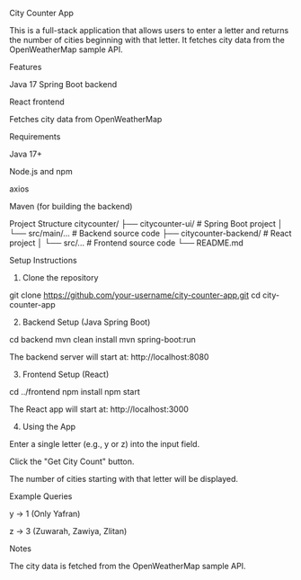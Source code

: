 City Counter App

This is a full-stack application that allows users to enter a letter and returns the number of cities beginning with that letter. It fetches city data from the OpenWeatherMap sample API.

Features

Java 17 Spring Boot backend

React frontend

Fetches city data from OpenWeatherMap

Requirements

Java 17+

Node.js and npm

axios

Maven (for building the backend)

Project Structure
citycounter/
├── citycounter-ui/            # Spring Boot project
│   └── src/main/...    	   # Backend source code
├── citycounter-backend/       # React project
│   └── src/...         # Frontend source code
└── README.md

Setup Instructions

1. Clone the repository

git clone https://github.com/your-username/city-counter-app.git
cd city-counter-app

2. Backend Setup (Java Spring Boot)

cd backend
mvn clean install
mvn spring-boot:run

The backend server will start at: http://localhost:8080

3. Frontend Setup (React)

cd ../frontend
npm install
npm start

The React app will start at: http://localhost:3000

4. Using the App

Enter a single letter (e.g., y or z) into the input field.

Click the "Get City Count" button.

The number of cities starting with that letter will be displayed.

Example Queries

y → 1 (Only Yafran)

z → 3 (Zuwarah, Zawiya, Zlitan)

Notes

The city data is fetched from the OpenWeatherMap sample API.




